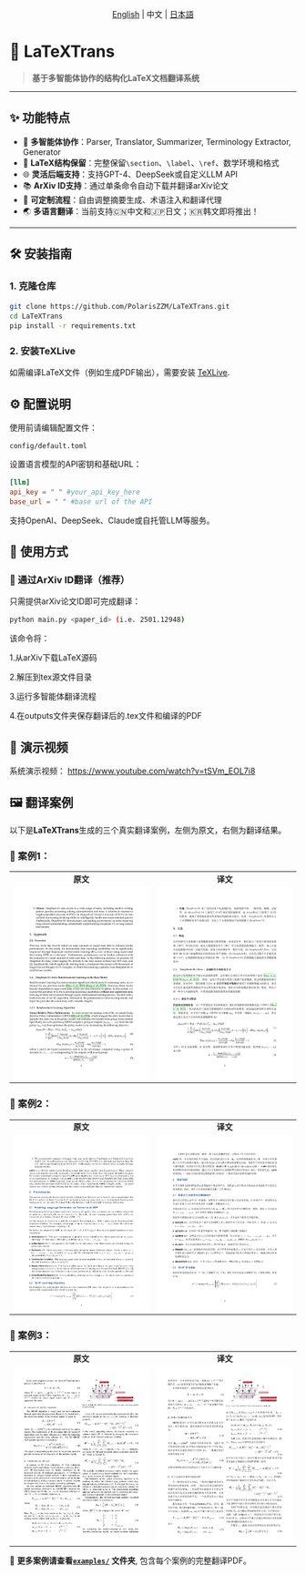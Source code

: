 <div align="center">

[English](README.md) | 中文 | [日本語](README_JP.md)

</div>

# 🚀 LaTeXTrans

> **基于多智能体协作的结构化LaTeX文档翻译系统**

---

## ✨ 功能特点

- 🧠 **多智能体协作**：Parser, Translator, Summarizer, Terminology Extractor, Generator    
- 📄 **LaTeX结构保留**：完整保留`\section`、`\label`、`\ref`、数学环境和格式  
- 🌐 **灵活后端支持**：支持GPT-4、DeepSeek或自定义LLM API  
- 📚 **ArXiv ID支持**：通过单条命令自动下载并翻译arXiv论文  
- 🧰 **可定制流程**：自由调整摘要生成、术语注入和翻译代理  
- 🌏 **多语言翻译**：当前支持🇨🇳中文和🇯🇵日文；🇰🇷韩文即将推出！

---

## 🛠️ 安装指南

### 1. 克隆仓库

```bash
git clone https://github.com/PolarisZZM/LaTeXTrans.git
cd LaTeXTrans
pip install -r requirements.txt
```

### 2. 安装TeXLive

如需编译LaTeX文件（例如生成PDF输出），需要安装 [TeXLive](https://www.tug.org/texlive/).

## ⚙️ 配置说明

使用前请编辑配置文件：

```arduino
config/default.toml
```


设置语言模型的API密钥和基础URL：

```toml
[llm]
api_key = " " #your_api_key_here
base_url = " " #base url of the API
```

支持OpenAI、DeepSeek、Claude或自托管LLM等服务。

## 🚀 使用方式

### 🔹 通过ArXiv ID翻译（推荐）

只需提供arXiv论文ID即可完成翻译：

```bash
python main.py <paper_id> (i.e. 2501.12948)
```

该命令将：

1.从arXiv下载LaTeX源码

2.解压到tex源文件目录

3.运行多智能体翻译流程

4.在outputs文件夹保存翻译后的.tex文件和编译的PDF

## 💬 演示视频

系统演示视频： https://www.youtube.com/watch?v=tSVm_EOL7i8

## 🖼️ 翻译案例

以下是**LaTeXTrans**生成的三个真实翻译案例，左侧为原文，右侧为翻译结果。

### 📄 案例1：

<table>
  <tr>
    <td align="center"><b>原文</b></td>
    <td align="center"><b>译文</b></td>
  </tr>
  <tr>
    <td><img src="examples/case1src.png" width="100%"></td>
    <td><img src="examples/case1ch.png" width="100%"></td>
  </tr>
</table>

### 📄  案例2：

<table>
  <tr>
    <td align="center"><b>原文</b></td>
    <td align="center"><b>译文</b></td>
  </tr>
  <tr>
    <td><img src="examples/case2src.png" width="100%"></td>
    <td><img src="examples/case2ch.png" width="100%"></td>
  </tr>
</table>

### 📄 案例3：

<table>
  <tr>
    <td align="center"><b>原文</b></td>
    <td align="center"><b>译文</b></td>
  </tr>
  <tr>
    <td><img src="examples/case3src.png" width="100%"></td>
    <td><img src="examples/case3ch.png" width="100%"></td>
  </tr>
</table>


📂 **更多案例请查看[`examples/`](examples/) 文件夹**, 包含每个案例的完整翻译PDF。
